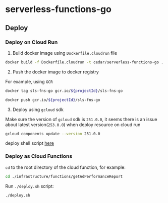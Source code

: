 # serverless-functions-go

## Deploy

### Deploy on Cloud Run

1. Build docker image using `Dockerfile.cloudrun` file

```bash
docker build -f Dockerfile.cloudrun -t cedar/serverless-functions-go .
```

2. Push the docker image to docker registry

For example, using `GCR`

```bash
docker tag sls-fns-go gcr.io/${projectId}/sls-fns-go
```

```bash
docker push gcr.io/${projectId}/sls-fns-go
```

3. Deploy using `gcloud` sdk

Make sure the version of `gcloud` sdk is `251.0.0`, it seems there is an issue about latest version(`253.0.0`) when deploy resource on cloud run

```bash
gcloud components update --version 251.0.0
```

deploy shell script [here](./scripts/cloud-run/deploy.sh)

### Deploy as Cloud Functions

`cd` to the root directory of the cloud function, for example:

```bash
cd ./infrastructure/functions/getAdPerformanceReport
```

Run `./deploy.sh` script:

```bash
./deploy.sh
```
